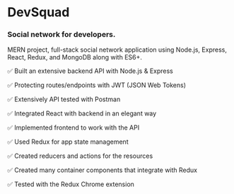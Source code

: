 # DevSquad
### Social network for developers. 
MERN project, full-stack social network application using Node.js, Express, React, Redux, and MongoDB along with ES6+. 

:white_check_mark: Built an extensive backend API with Node.js & Express

:white_check_mark: Protecting routes/endpoints with JWT (JSON Web Tokens)

:white_check_mark: Extensively API tested with Postman

:white_check_mark: Integrated React with backend in an elegant way

:white_check_mark: Implemented frontend to work with the API

:white_check_mark: Used Redux for app state management

:white_check_mark: Created reducers and actions for the resources

:white_check_mark: Created many container components that integrate with Redux

:white_check_mark: Tested with the Redux Chrome extension
